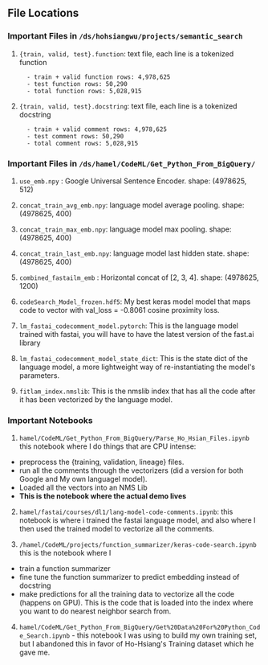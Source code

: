 ## File Locations

### Important Files in `/ds/hohsiangwu/projects/semantic_search`

1. `{train, valid, test}.function`:   text file, each line is a tokenized function 

         - train + valid function rows: 4,978,625
         - test function rows: 50,290
         - total function rows: 5,028,915


2. `{train, valid, test}.docstring`:  text file, each line is a tokenized docstring

         - train + valid comment rows: 4,978,625
         - test comment rows: 50,290
         - total comment rows: 5,028,915


### Important Files in `/ds/hamel/CodeML/Get_Python_From_BigQuery/`

1.  `use_emb.npy`            :          Google Universal Sentence Encoder.  shape: (4978625, 512)

2. `concat_train_avg_emb.npy`:          language model average pooling.     shape: (4978625, 400)

3. `concat_train_max_emb.npy`:          language model max pooling.         shape: (4978625, 400)

4. `concat_train_last_emb.npy`:         language model last hidden state.   shape: (4978625, 400)

5. `combined_fastailm_emb`    :         Horizontal concat of [2, 3, 4].     shape: (4978625, 1200)

6.  `codeSearch_Model_frozen.hdf5`:     My best keras model model that maps code to vector with val_loss = -0.8061 cosine proximity loss.   

7. `lm_fastai_codecomment_model.pytorch`:  This is the language model trained with fastai, you will have to have the latest version of the fast.ai library

8.  `lm_fastai_codecomment_model_state_dict`: This is the state dict of the language model, a more lightweight way of re-instantiating the model's parameters.

9.  `fitlam_index.nmslib`:  This is the nmslib index that has all the code after it has been vectorized by the language model.  

### Important Notebooks

1.  `hamel/CodeML/Get_Python_From_BigQuery/Parse_Ho_Hsian_Files.ipynb`  this notebook where I do things that are CPU intense:
 - preprocess the {training, validation, lineage} files. 
 - run all the comments through the vectorizers (did a version for both Google and My own languagel model).
 - Loaded all the vectors into an NMS Lib
 - **This is the notebook where the actual demo lives**

2. `hamel/fastai/courses/dl1/lang-model-code-comments.ipynb`:  this notebook is where i trained the fastai language model, and also where I then used the trained model to vectorize all the comments.

3. `/hamel/CodeML/projects/function_summarizer/keras-code-search.ipynb` this is the notebook where I
 - train a function summarizer 
 - fine tune the function summarizer to predict embedding instead of docstring
 - make predictions for all the training data to vectorize all the code (happens on GPU).  This is the code that is loaded into the index where you want to do nearest neighbor search from.

4. `hamel/CodeML/Get_Python_From_BigQuery/Get%20Data%20For%20Python_Code_Search.ipynb` - this notebook I was using to build my own training set, but I abandoned this in favor of Ho-Hsiang's Training dataset which he gave me.
